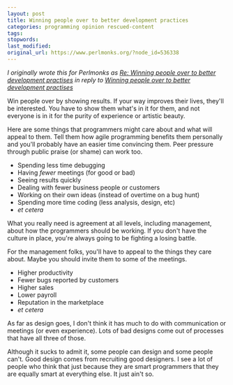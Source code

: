 ```yaml
---
layout: post
title: Winning people over to better development practices
categories: programming opinion rescued-content
tags:
stopwords:
last_modified:
original_url: https://www.perlmonks.org/?node_id=536338
---
```


*I originally wrote this for Perlmonks as [Re: Winning people over to better development practises](https://www.perlmonks.org/?node_id=536338) in reply to [Winning people over to better development practises](https://www.perlmonks.org/?node_id=536312)*


Win people over by showing results. If your way improves their lives, they'll be interested. You have to show them what's in it for them, and not everyone is in it for the purity of experience or artistic beauty.

<!--more-->

Here are some things that programmers might care about and what will appeal to them. Tell them how agile programming benefits them personally and you'll probably have an easier time convincing them. Peer pressure through public praise (or shame) can work too.

* Spending less time debugging
* Having *fewer* meetings (for good or bad)
* Seeing results quickly
* Dealing with fewer business people or customers
* Working on their own ideas (instead of overtime on a bug hunt)
* Spending more time coding (less analysis, design, etc)
* *et cetera*

What you really need is agreement at all levels, including management, about how the programmers should be working. If you don't have the culture in place, you're always going to be fighting a losing battle.

For the management folks, you'll have to appeal to the things they care about. Maybe you should invite them to some of the meetings.

* Higher productivity
* Fewer bugs reported by customers
* Higher sales
* Lower payroll
* Reputation in the marketplace
* *et cetera*

As far as design goes, I don't think it has much to do with communication or meetings (or even experience). Lots of bad designs come out of processes that have all three of those.

Although it sucks to admit it, some people can design and some people can't. Good design comes from recruiting good designers. I see a lot of people who think that just because they are smart programmers that they are equally smart at everything else. It just ain't so.



